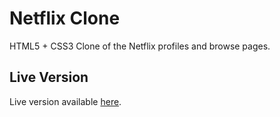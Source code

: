 # Netflix Clone
HTML5 + CSS3 Clone of the Netflix profiles and browse pages.

## Live Version
Live version available [here](valerio-pescatori.github.io/htmlcss-netflix).
